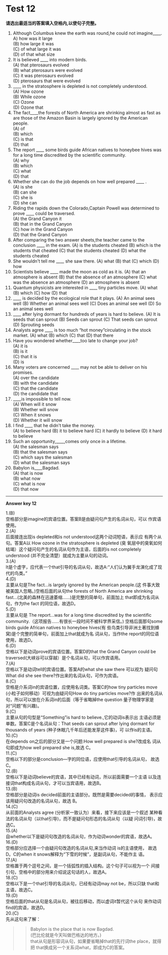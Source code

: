 # Test 12

<b>请选出最适当的答案填入空格内,以使句子完整。</b>  
>  
1. Although Columbus knew the earth was round,he could not imagine____.  
A) how was it large  
(B) how large it was  
(C) of what large it was  
(D) of that what size  
3. It is believed ____ into modern birds.  
(A) that pterosaurs evolved  
(B) what pterosaurs were evolved  
(C) it was pterosaurs evolved  
(D) pterosaurs that were evolved  
2. ____ in the stratosphere is depleted is not completely understood.  
(A) How ozone  
(B) While ozone  
(C) Ozone  
(D) Ozone that  
4. The fact____the forests of North America are shrinking almost as fast as are those of the Amazon Basin is largely ignored by the American people.  
(A) of  
(B) which  
(C) is that  
(D) that  
5. The report ____ some birds guide African natives to honeybee hives was for a long time discredited by the scientific community.  
(A) why  
(B) which  
(C) what  
(D) that   
10. Whether she can do the job depends on how well prepared ____ .  
(A) is she  
(B) can she  
(C) she is  
(D) she can
6. Riding the rapids down the
Colorado,Captain Powell was
determined to prove ____ could be traversed.  
(A) the Grand Canyon it  
(B) that in the Grand Canyon  
(C) how in the Grand Canyon  
(D) that the Grand Canyon  
11. After comparing the two answer
sheets,the teacher came to the conclusion ____ in the exam.
(A) is the students cheated
(B) which is the students that
cheated
(C) that the students cheated
(D) what the students cheated
7. She wouldn't tell me ____ she saw there.
(A) what
(B) that
(C) which
(D) how
12. Scientists believe ____ made the moon as cold as it is.
(A) that an atmosphere is absent
(B) that the absence of an atmosphere
(C) what was the absence an
atmosphere
(D) an atmosphere is absent
8. Quantum physicists are interested in ____ tiny particles move.
(A) what
(B) which
(C) how
(D) that
13. ____ is decided by the ecological role that it plays.
(A) An animal sees well
(B) Whether an animal sees well
(C) Does an animal see well
(D) So an animal sees well
9. ____ after lying dormant for
hundreds of years is hard to believe.
(A) It is seeds that can sprout
(B) Seeds can sprout
(C) That seeds can sprout
(D) Sprouting seeds
14. Analysts agree ____ is too much “hot money”circulating in the stock market.
(A) what
(B) which
(C) that
(D) that there
15. Have you wondered whether____too late to change your job?  
(A) it is  
(B) is it  
(C) that it is  
(D) is  
18. Many voters are concerned ____ may not be able to deliver on his promises.  
(A) over the candidate  
(B) with the candidate  
(C) that the candidate  
(D) the candidate that  
16. ____is impossible to tell now.  
(A) When will it snow  
(B) Whether will snow  
(C) When it snows  
(D) Whether it will snow  
19. I find ____ that he didn't take the money.  
(A) to believe hard
(B) it to believe hard
(C) it hardly to believe
(D) it hard to believe
17. Such an opportunity,____,comes only once in a lifetime.  
(A) the salesman says  
(B) that the salesman says  
(C) which says the salesman  
(D) what the salesman says  
20. Babylon is____Bagdad.  
(A) that is now  
(B) what now  
(C) what is now  
(D) that now  



---

**Answer key 12**
>  
1.(B)  
空格部分是imagine的宾语位置。答案B是由疑问句产生的名词从句，可以
作宾语使用。  
2.(A)  
后面接连出现is depleted和is not understood这两个动词短语，表示应
有两个从句。答案A以 How ozone in the stratosphere is depleted (臭
氧层中的臭氧如何枯竭）这个疑问句产生的名词从句作为主语，后面的is not
completely understood (并不完全清楚）就成为主要从句的动词。  
3.(A)   
It是个虚字，应代表一个that引导的名词从句，故选A:“人们认为翼手龙演化成了现代的鸟类。”  
4.(D)  
主要从句是The fact...is largely ignored by the American people.(这
件事大致被美国人忽略。)空格后面的从句the forests of North America are
shrinking fast...(北美的森林在迅速萎缩……)是完整的简单句，前面加上
that即成为名词从句，作为the fact 的同位语，故选D。  
5.(D)  
主要从句是 The report...was for a long time discredited by the
scientific community.（这项报告……有很长一段时间不被科学界采信。)
空格后面那句some birds guide African natives to honeybee hives(有
些鸟类引导非洲土著找到蜂窝)是个完整的简单句，前面加上that就成为名
词从句，当作the report的同位语使用，故选D。  
6.(D)  
空格以下是动词prove的宾语位置。答案D的that the Grand Canyon could
be traversed(大峡谷可以穿越）是个名词从句，可以作宾语用。  
7.(A)  
空格以下是动词tell的宾语位置。答案A的what she saw there 可以视为
疑问句What did she see there?作出来的名词从句，可作为宾语。  
8.(C)  
空格是介系词in的宾语位置，应使用名词类。答案C的how tiny particles
move (小粒子如何移动）可视为由疑问句How do tiny particles move?作
出来的名词从句，所以可以放在介系词in的后面（等于省略掉the question
量子物理学家是对“问题”有兴趣)。  
9.(C)   
主要从句的句型是“Something”is hard to believe.,它的动词is表示出
主语必须是单数。答案C是个名词从句：That seeds can sprout after lying
dormant for thousands of years (种子休眠几千年后还能发芽这件事)，可
以作is的主语。  
10.(C)  
在depends on之后的部分又是一个问题:How well prepared is she?改成名
词从句即成为how well prepared she is,故选 C。  
11.(C)    
空格以下的部分是conclusion—字的同位语，应使用that引导的名词从句，
故选C。    
12.(B)  
空格以下是动词believe的宾语，其中已经有动词，所以前面需要一个主语
以及连接词that构成名词从句，才可以当宾语用，故选B。  
13.(B)  
空格部分是动词is decided前面的主语部分。既然是需要decided的事情，
表示应该用疑问句改造的名词从句，故选 B。  
14.(C)  
从前面的Analysts agree (分析家一致认为）来看，接下来应该是一个叙述
某种看法的名词从句（以that引导)，而不是疑问句形态的名词从句（以疑
问词引导)，故选C。  
15.(A)  
自whether以下是疑问句改造的名词从句，作为动词wonder的宾语，故选A。  
16.(D)  
空格部分应选择一个由疑问句改造的名词从句,来当作动词 is的主语使用，
故选D。C的when it snows解释为“下雪的时候”，是副词从句，不能作主
语。  
17.(A)  
空格置于两个逗号之间，是一个括弧性的插入结构。这个句子可以视为一个
间接引句，空格中的部分用来介绍说这句话的人，故选A。  
18.(C)  
空格以下是一个that引导的名词从句，已经有动词may not be，所以只缺
that和主语，故选C。  
19.(D)  
空格后面的that从句是名词从句，被往后移动，而以虚词it暂代这个从句
来作动词find的宾语，故选D。  
20.(C)  
先从这句来了解：    
>>Babylon is the place that is now Bagdad.  
(巴比伦就是今天叫做巴格达的地方。)  
>  that从句是形容词从句，如果要省略掉that的先行词the place，就得把
that换成另一个关系词what，即成为C的答案。  